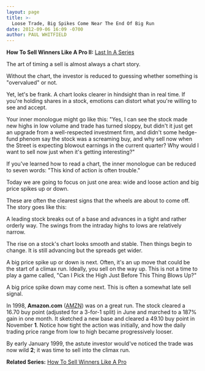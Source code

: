 ```yaml
---
layout: page
title: >-
  Loose Trade, Big Spikes Come Near The End Of Big Run
date: 2012-09-06 16:09 -0700
author: PAUL WHITFIELD
---
```





**How To Sell Winners Like A Pro II:** [Last In A Series](http://news.investors.com/special-report/623411-sell-like-a-pro-ii-defense.aspx)


The art of timing a sell is almost always a chart story.


Without the chart, the investor is reduced to guessing whether something is "overvalued" or not.


Yet, let's be frank. A chart looks clearer in hindsight than in real time. If you're holding shares in a stock, emotions can distort what you're willing to see and accept.


Your inner monologue might go like this: "Yes, I can see the stock made new highs in low volume and trade has turned sloppy, but didn't it just get an upgrade from a well-respected investment firm, and didn't some hedge-fund phenom say the stock was a screaming buy, and why sell now when the Street is expecting blowout earnings in the current quarter? Why would I want to sell now just when it's getting interesting?"


If you've learned how to read a chart, the inner monologue can be reduced to seven words: "This kind of action is often trouble."


Today we are going to focus on just one area: wide and loose action and big price spikes up or down.


These are often the clearest signs that the wheels are about to come off. The story goes like this:


A leading stock breaks out of a base and advances in a tight and rather orderly way. The swings from the intraday highs to lows are relatively narrow.


The rise on a stock's chart looks smooth and stable. Then things begin to change. It is still advancing but the spreads get wider.


A big price spike up or down is next. Often, it's an up move that could be the start of a climax run. Ideally, you sell on the way up. This is not a time to play a game called, "Can I Pick the High Just Before This Thing Blows Up?"


A big price spike down may come next. This is often a somewhat late sell signal.


In 1998, **Amazon.com** ([AMZN](https://research.investors.com/quote.aspx?symbol=AMZN)) was on a great run. The stock cleared a 16.70 buy point (adjusted for a 3-for-1 split) in June and marched to a 187% gain in one month. It sketched a new base and cleared a 49.10 buy point in November **1**. Notice how tight the action was initially, and how the daily trading price range from low to high became progressively looser.


By early January 1999, the astute investor would've noticed the trade was now wild **2**; it was time to sell into the climax run.


**Related Series:** [How To Sell Winners Like A Pro](http://news.investors.com/special-report/611488-201205211612/how-to-sell-winners-like-a-pro.aspx)




